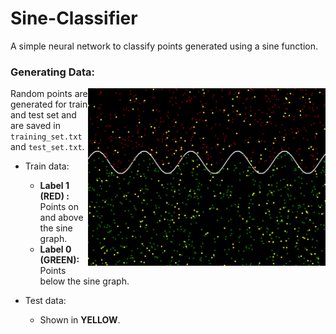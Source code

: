 # Sine-Classifier
A simple neural network to classify points generated using a sine function.

### Generating Data:
<img src="https://github.com/jatin-47/Sine-Classifier/blob/main/Images/Generated_points.png" align="right" style="display:inline;" width="380" >

Random points are generated for train and test set and are saved in ``training_set.txt`` and ``test_set.txt``. <br>

* Train data:
  - **Label 1 (RED)  :** Points on and above the sine graph.
  - **Label 0 (GREEN):** Points below the sine graph.

* Test data:
  - Shown in  **YELLOW**.
